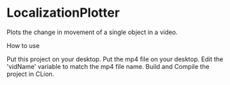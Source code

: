 # LocalizationPlotter
Plots the change in movement of a single object in a video.

How to use

Put this project on your desktop.
Put the mp4 file on your desktop.
Edit the 'vidName' variable to match the mp4 file name.
Build and Compile the project in CLion.
